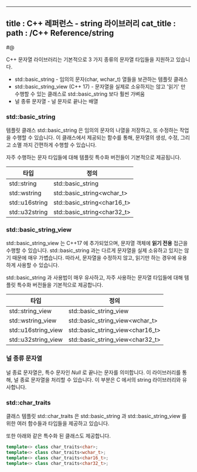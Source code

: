 ----------------
title : C++ 레퍼런스 - string 라이브러리
cat_title :  <string>
path : /C++ Reference/string
--------------

#@ <string>

C++ 문자열 라이브러리는 기본적으로 3 가지 종류의 문자열 타입들을 지원하고 있습니다.

* std::basic_string - 임의의 문자(char, wchar_t) 열들을 보관하는 템플릿 클래스
* std::basic_string_view (C++ 17) - 문자열을 실제로 소유하지는 않고 '읽기' 만 수행할 수 있는 클래스로 std::basic_string 보다 훨씬 가벼움
* 널 종류 문자열 - 널 문자로 끝나는 배열
  
### std::basic_string

템플릿 클래스 std::basic_string 은 임의의 문자의 나열을 저장하고, 또 수정하는 작업을 수행할 수 있습니다. 이 클래스에서 제공되는 함수를 통해, 문자열의 생성, 수정, 그리고 소멸 까지 간편하게 수행할 수 있습니다. 

자주 수행하는 문자 타입들에 대해 템플릿 특수화 버전들이 기본적으로 제공됩니다. 

|타입|정의|
|----|----|
|std::string|std::basic_string<char>|
|std::wstring|std::basic_string<wchar_t>|
|std::u16string|std::basic_string<char16_t>|
|std::u32string|std::basic_string<char32_t>|


### std::basic_string_view

std::basic_string_view 는 C++17 에 추가되었으며, 문자열 객체에 **읽기 전용** 접근을 수행할 수 있습니다. std::basic_string 과는 다르게 문자열을 실제 소유하고 있지는 않기 때문에 매우 가볍습니다. 따라서, 문자열을 수정하지 않고, 읽기만 하는 경우에 유용하게 사용할 수 있습니다. 

std::basic_string 과 사용법이 매우 유사하고, 자주 사용하는 문자열 타입들에 대해 템플릿 특수화 버전들을 기본적으로 제공합니다.

|타입|정의|
|----|----|
|std::string_view|std::basic_string_view<char>|
|std::wstring_view|std::basic_string_view<wchar_t>|
|std::u16string_view|std::basic_string_view<char16_t>|
|std::u32string_view|std::basic_string_view<char32_t>|


### 널 종류 문자열

널 종료 문자열은, 특수 문자인 _Null_ 로 끝나는 문자를 의미합니다. 이 라이브러리를 통해, 널 종료 문자열을 처리할 수 있습니다. 이 부분은 C 에서의 string 라이브러리와 유사합니다. 

### std::char_traits

클래스 템플릿 std::char_traits 은 std::basic_string 과 std::basic_string_view 를 위한 여러 함수들과 타입들을 제공하고 있습니다. 

또한 아래와 같은 특수화 된 클래스도 제공합니다. 

```cpp
template<> class char_traits<char>;
template<> class char_traits<wchar_t>;
template<> class char_traits<char16_t>;
template<> class char_traits<char32_t>;
```